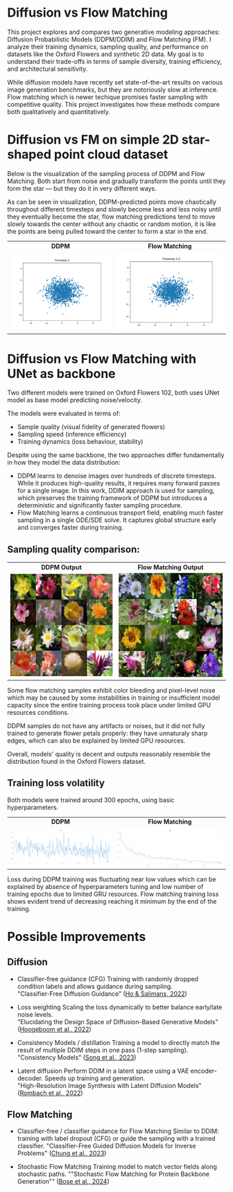 # Diffusion vs Flow Matching

This project explores and compares two generative modeling approaches: Diffusion Probabilistic Models (DDPM/DDIM) and Flow Matching (FM). I analyze their training dynamics, sampling quality, and performance on datasets like the Oxford Flowers and synthetic 2D data. My goal is to understand their trade-offs in terms of sample diversity, training efficiency, and architectural sensitivity.

While diffusion models have recently set state-of-the-art results on various image generation benchmarks, but they are notoriously slow at inference. Flow matching which is newer techique promises faster sampling with competitive quality. This project investigates how these methods compare both qualitatively and quantitatively.

# Diffusion vs FM on simple 2D star-shaped point cloud dataset

Below is the visualization of the sampling process of DDPM and Flow Matching. Both start from noise and gradually transform the points until they form the star — but they do it in very different ways.

As can be seen in visualization, DDPM-predicted points move chaotically throughout different timesteps and slowly become less and less noisy until they eventually become the star, flow matching predictions tend to move slowly towards the center without any chaotic or random motion, it is like the points are being pulled toward the center to form a star in the end.
<table> 
  <tr>
    <td align="center"><strong>DDPM</strong></td>
    <td align="center"><strong>Flow Matching</strong></td>
  </tr>
  <tr>
    <td><img src="media/gifs/ddpm_evolution.gif" width="450"/></td>
    <td><img src="media/gifs/flow_matching_evolution.gif" width="450"/></td>
  </tr>
</table>


# Diffusion vs Flow Matching with UNet as backbone

Two different models were trained on Oxford Flowers 102, both uses UNet model as base model predicting noise/velocity. 

The models were evaluated in terms of:
* Sample quality (visual fidelity of generated flowers)
* Sampling speed (inference efficiency)
* Training dynamics (loss behaviour, stability)

Despite using the same backbone, the two approaches differ fundamentally in how they model the data distribution:    
* DDPM learns to denoise images over hundreds of discrete timesteps. While it produces high-quality results, it requires many forward passes for a single image. In this work, DDIM approach is used for sampling, which preserves the training framework of DDPM but introduces a deterministic and significantly faster sampling procedure.     
* Flow Matching learns a continuous transport field, enabling much faster sampling in a single ODE/SDE solve. It captures global structure early and converges faster during training.


## Sampling quality comparison:
<table>
  <tr>
    <td align="center"><strong>DDPM Output</strong></td>
    <td align="center"><strong>Flow Matching Output</strong></td>
  </tr>
  <tr>
    <td><img src="media/samples/ddpm_image_grid.png" width="300"/></td>
    <td><img src="media/samples/flow_matching_image_grid.png" width="300"/></td>
  </tr>
</table>

Some flow matching samples exhibit color bleeding and pixel-level noise which may be caused by some instabilities in training or insufficient model capacity since the entire training process took place under limited GPU resources conditions.

DDPM samples do not have any artifacts or noises, but it did not fully trained to generate flower petals properly: they have unnaturaly sharp edges, which can also be explained by limited GPU resources.

Overall, models' quality is decent and outputs reasonably resemble the distribution found in the Oxford Flowers dataset. 

## Training loss volatility
Both models were trained around 300 epochs, using basic hyperparameters.

<table>
  <tr>
    <td align="center"><strong>DDPM</strong></td>
    <td align="center"><strong>Flow Matching</strong></td>
  </tr>
  <tr>
    <td><img src="media/ddpm_loss.png" width="450"/></td>
    <td><img src="media/flow_matching_loss.png" width="450"/></td>
  </tr>
</table>

Loss during DDPM training was fluctuating near low values which can be explained by absence of hyperparameters tuning and low number of training epochs due to limited GRU resources.
Flow matching training loss shows evident trend of decreasing reaching it minimum by the end of the training.



# Possible Improvements
## Diffusion
* Classifier-free guidance (CFG)
  Training with randomly dropped condition labels and allows guidance during sampling.    
  "Classifier-Free Diffusion Guidance" ([Ho & Salimans, 2022](https://arxiv.org/abs/2207.12598))
  
* Loss weighting
  Scaling the loss dynamically to better balance early/late noise levels.     
  "Elucidating the Design Space of Diffusion-Based Generative Models" ([Hoogeboom et al., 2022](https://arxiv.org/abs/2206.00364))
  
* Consistency Models / distillation
  Training a model to directly match the result of multiple DDIM steps in one pass (1-step sampling).     
  "Consistency Models" ([Song et al., 2023](https://arxiv.org/abs/2303.01469))
  
* Latent diffusion
  Perform DDIM in a latent space using a VAE encoder-decoder. Speeds up training and generation.   
  "High-Resolution Image Synthesis with Latent Diffusion Models" ([Rombach et al., 2022](https://arxiv.org/abs/2112.10752))

## Flow Matching
* Classifier-free / classifier guidance for Flow Matching
  Similar to DDIM: training with label dropout (CFG) or guide the sampling with a trained classifier.
  "Classifier-Free Guided Diffusion Models for Inverse Problems" ([Chung et al., 2023](https://arxiv.org/abs/2301.10972))

* Stochastic Flow Matching
  Training model to match vector fields along stochastic paths.
  ""Stochastic Flow Matching for Protein Backbone Generation"" ([Bose et al., 2024](https://arxiv.org/abs/2310.02391))
